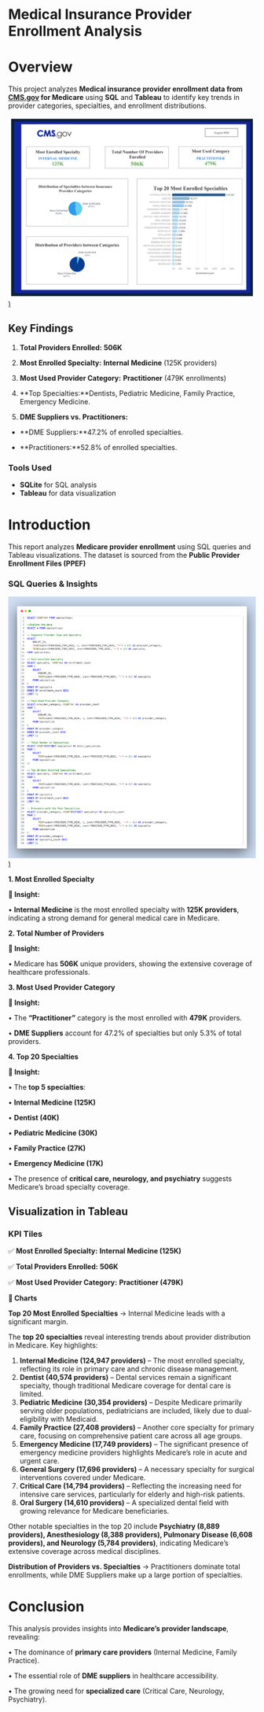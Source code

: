 # Medical Insurance Provider Enrollment Analysis

# **Overview**

This project analyzes **Medical insurance provider enrollment data from [CMS.gov](http://CMS.gov) for Medicare** using **SQL** and **Tableau** to identify key trends in provider categories, specialties, and enrollment distributions.

[![Preview image](https://github.com/TiffanyNwanne/Medical-Insurance-Provider-Enrollment-Analysis/blob/main/images/Medical_Insurance_Provider_Enrollment__Analysis.png))](https://github.com/TiffanyNwanne/Medical-Insurance-Provider-Enrollment-Analysis/blob/main/images/Medical_Insurance_Provider_Enrollment__Analysis.png)

## Key Findings

1. **Total Providers Enrolled:** **506K**

2. **Most Enrolled Specialty:** **Internal Medicine** (125K providers)

3. **Most Used Provider Category:** **Practitioner** (479K enrollments)

4. **Top Specialties:**Dentists, Pediatric Medicine, Family Practice, Emergency Medicine.

5. **DME Suppliers vs. Practitioners:**

- **DME Suppliers:**47.2% of enrolled specialties.

- **Practitioners:**52.8% of enrolled specialties.

### Tools Used

- **SQLite** for SQL analysis
- **Tableau** for data visualization

# **Introduction**

This report analyzes **Medicare provider enrollment** using SQL queries and Tableau visualizations. The dataset is sourced from the **Public Provider Enrollment Files (PPEF)**

### **SQL Queries & Insights**

[![Preview Image](https://github.com/TiffanyNwanne/Medical-Insurance-Provider-Enrollment-Analysis/blob/main/images/Medical_Insurance_Provider_Enrollment__SQL_queries.png))](https://github.com/TiffanyNwanne/Medical-Insurance-Provider-Enrollment-Analysis/blob/main/images/Medical_Insurance_Provider_Enrollment__SQL_queries.png)

**1. Most Enrolled Specialty**

**📝 Insight:**

•	**Internal Medicine** is the most enrolled specialty with **125K providers**, indicating a strong demand for general medical care in Medicare.

**2. Total Number of Providers**

**📝 Insight:**

•	Medicare has **506K** unique providers, showing the extensive coverage of healthcare professionals.

**3. Most Used Provider Category**

**📝 Insight:**

•	The **“Practitioner”** category is the most enrolled with **479K** providers.

•	**DME Suppliers** account for 47.2% of specialties but only 5.3% of total providers.

**4. Top 20 Specialties**

**📝 Insight:**

•	The **top 5 specialties**:

•	**Internal Medicine (125K)**

•	**Dentist (40K)**

•	**Pediatric Medicine (30K)**

•	**Family Practice (27K)**

•	**Emergency Medicine (17K)**

•	The presence of **critical care, neurology, and psychiatry** suggests Medicare’s broad specialty coverage.

## **Visualization in Tableau**

### **KPI Tiles**

✅ **Most Enrolled Specialty:** **Internal Medicine (125K)**

✅ **Total Providers Enrolled:** **506K**

✅ **Most Used Provider Category:** **Practitioner (479K)**

**🔹 Charts**

**Top 20 Most Enrolled Specialties** → Internal Medicine leads with a significant margin.

The **top 20 specialties** reveal interesting trends about provider distribution in Medicare. Key highlights:

1. **Internal Medicine (124,947 providers)** – The most enrolled specialty, reflecting its role in primary care and chronic disease management.
2. **Dentist (40,574 providers)** – Dental services remain a significant specialty, though traditional Medicare coverage for dental care is limited.
3. **Pediatric Medicine (30,354 providers)** – Despite Medicare primarily serving older populations, pediatricians are included, likely due to dual-eligibility with Medicaid.
4. **Family Practice (27,408 providers)** – Another core specialty for primary care, focusing on comprehensive patient care across all age groups.
5. **Emergency Medicine (17,749 providers)** – The significant presence of emergency medicine providers highlights Medicare’s role in acute and urgent care.
6. **General Surgery (17,696 providers)** – A necessary specialty for surgical interventions covered under Medicare.
7. **Critical Care (14,794 providers)** – Reflecting the increasing need for intensive care services, particularly for elderly and high-risk patients.
8. **Oral Surgery (14,610 providers)** – A specialized dental field with growing relevance for Medicare beneficiaries.

Other notable specialties in the top 20 include **Psychiatry (8,889 providers), Anesthesiology (8,388 providers), Pulmonary Disease (6,608 providers), and Neurology (5,784 providers)**, indicating Medicare’s extensive coverage across medical disciplines.

**Distribution of Providers vs. Specialties** → Practitioners dominate total enrollments, while DME Suppliers make up a large portion of specialties.

# **Conclusion**

This analysis provides insights into **Medicare’s provider landscape**, revealing:

•	The dominance of **primary care providers** (Internal Medicine, Family Practice).

•	The essential role of **DME suppliers** in healthcare accessibility.

•	The growing need for **specialized care** (Critical Care, Neurology, Psychiatry).
